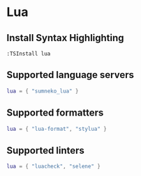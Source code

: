 # Lua

## Install Syntax Highlighting

```vim
:TSInstall lua
```

## Supported language servers

```lua
lua = { "sumneko_lua" }
```

## Supported formatters

```lua
lua = { "lua-format", "stylua" }
```

## Supported linters

```lua
lua = { "luacheck", "selene" }
```
